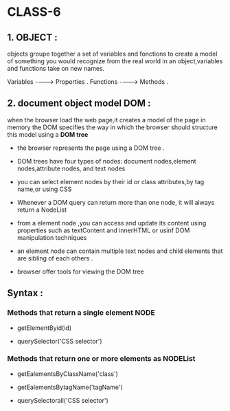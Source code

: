 # CLASS-6

## 1. OBJECT :

objects groupe together a set of variables and fonctions to create a model of something you would recognize from the real world in an object,variables and functions take on new names.

Variables ----> Properties .
Functions ----> Methods .


## 2. document object model DOM  :

when the browser load  the web page,it creates a model of the page in memory 
the DOM specifies the way in which the browser should structure this model using a <b>DOM tree</b>

- the browser represents the page using a DOM tree .

- DOM trees have four types of nodes: document nodes,element nodes,attribute nodes, and text nodes 

- you can select element nodes by their id or class attributes,by tag name,or using CSS 

- Whenever a DOM query can return more than one node, it will always return a NodeList

- from a element node ,you can access and update its content using properties such as textContent and innerHTML or usinf DOM manipulation techniques 

- an element node can contain multiple text nodes and child elements that are sibling of each others .

- browser offer tools for viewing the DOM tree

## Syntax :

### Methods that return a single element NODE

* getElementByid(id)

* querySelector('CSS selector')

### Methods that return one or more elements as NODEList

* getEalementsByClassName('class')

* getEalementsBytagName('tagName')

* querySelectorall('CSS selector')
